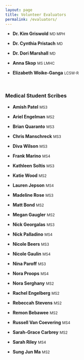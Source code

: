 ```yaml
---
layout: page
title: Volunteer Evaluators
permalink: /evaluators/
---
```


- **Dr. Kim Griswold** <small>MD MPH</small>

- **Dr. Cynthia Pristach** <small>MD</small>

- **Dr. Dori Marshall** <small>MD</small>

- **Anna Skop** <small>MS LMHC</small>

- **Elizabeth Woike-Ganga** <small>LCSW-R</small>

<br>

### Medical Student Scribes




- **Amish Patel** <small>MS3</small>

- **Ariel Engelman** <small>MS2</small>

- **Brian Quaranto** <small>MS3</small>

- **Chris Manschreck** <small>MS3</small>

- **Diva Wilson** <small>MS3</small>

- **Frank Marino** <small>MS4</small>

- **Kathleen Soltis** <small>MS3</small>

- **Katie Wood** <small>MS2</small>

- **Lauren Jepson** <small>MS4</small>

- **Madeline Rose** <small>MS3</small>

- **Matt Bond** <small>MS2</small>

- **Megan Gaugler** <small>MS2</small>

- **Nick Georgalas** <small>MS3</small>

- **Nick Palladino** <small>MS4</small>

- **Nicole Beers** <small>MS3</small>

- **Nicole Gaulin** <small>MS4</small>

- **Nina Paroff** <small>MS3</small>

- **Nora Proops** <small>MS4</small>

- **Nora Serghany** <small>MS2</small>

- **Rachel Engelberg** <small>MS2</small>

- **Rebeccah Stevens** <small>MS2</small>

- **Remon Bebawee** <small>MS2</small>

- **Russell Van Coevering** <small>MS4</small>

- **Sarah-Grace Carbrey** <small>MS2</small>

- **Sarah Riley** <small>MS4</small>

- **Sung Jun Ma** <small>MS2</small>
